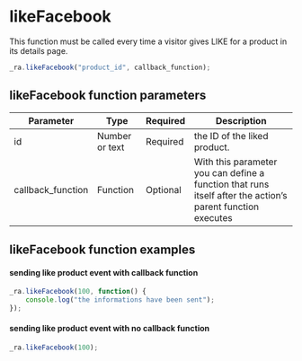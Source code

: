 # likeFacebook

This function must be called every time a visitor gives LIKE for a product in its details page.

```js
_ra.likeFacebook("product_id", callback_function);
```

	
## likeFacebook function parameters

|    **Parameter**    |    **Type**    |    **Required**    |    **Description**    |
|---|---|---|---|
|  id  |  Number or text  |  Required  |  the ID of the liked product.  |
|	callback_function	|	Function	|	Optional	|	With this parameter you can define a function that runs itself after the action’s parent function executes	|

## likeFacebook function examples

#### sending like product event with callback function
			
```js
_ra.likeFacebook(100, function() {
	console.log("the informations have been sent");
});
```

#### sending like product event with no callback function

```js
_ra.likeFacebook(100);
```
	